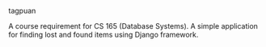 tagpuan

A course requirement for CS 165 (Database Systems).
A simple application for finding lost and found items using Django framework.
